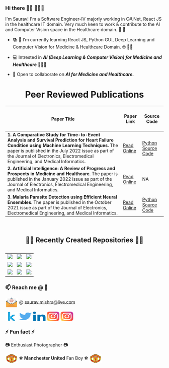 ### Hi there 🙋‍♂️ 👨🏼‍💻

I'm Saurav! I'm a Software Engineer-IV majorly working in C#.Net, React JS in the healthcare IT domain. Very much keen to work & contribute to the AI and Computer Vision space in the Healthcare domain. :construction_worker: :hospital:

- :books: :notebook: I’m currently learning React JS, Python GUI, Deep Learning and Computer Vision for Medicine & Healthcare Domain. :nerd_face: 🐱‍👓

- :computer: Intrested in ***AI (Deep Learning & Computer Vision) for Medicine and Healthcare*** 👨🏼‍💻

- 👯 Open to collaborate on ***AI for Medicine and Healthcare.***

<!-- -------------------------------------------------------------------NEW SECTION------------------------------------------------------------------- -->

<h1 align="center">Peer Reviewed Publications</h1>

| <h4 align="center">Paper Title</h4>  | <h4 align="center">Paper Link</h4>  | <h4 align="center">Source Code</h4>  |
| ------------- | ------------- | ------------- |
| **1. A Comparative Study for Time-to-Event Analysis and Survival Prediction for Heart Failure Condition using Machine Learning Techniques.** The paper is published in the July 2022 issue as part of the Journal of Electronics, Electromedical Engineering, and Medical Informatics.  | [Read Online](http://jeeemi.org/index.php/jeeemi/article/view/225/94)  |  [Python Source Code](https://github.com/sauravmishra1710/Heart-Failure-Condition-And-Survival-Analysis)  |
| **2. Artificial Intelligence: A Review of Progress and Prospects in Medicine and Healthcare**. The paper is published in the January 2022 issue as part of the Journal of Electronics, Electromedical Engineering, and Medical Informatics.  | [Read Online](http://jeeemi.org/index.php/jeeemi/article/view/180/80)  |  NA  |
| **3. Malaria Parasite Detection using Efficient Neural Ensembles**. The paper is published in the October 2021 issue as part of the Journal of Electronics, Electromedical Engineering, and Medical Informatics.  | [Read Online](http://jeeemi.org/index.php/jeeemi/article/view/147/75)| [Python Source Code](https://github.com/sauravmishra1710/Malaria-Detection-Using-Deep-Learning-Techniques)  |

<br>

<!-- -------------------------------------------------------------------NEW SECTION------------------------------------------------------------------- -->

<h2 align="center">👨‍💻 Recently Created Repositories 👨‍💻</h2>

<table border="0" style="margin-top:30px; border:0px; " class="mt-4">
    <tr>
        <td align="center">
            <a href="https://github.com/sauravmishra1710/Image-Classification-with-React-and-Tensorflow-js" target="_blank">
    <img src="https://github-readme-stats-sigma-five.vercel.app/api/pin/?username=sauravmishra1710&theme=dracula&repo=Image-Classification-with-React-and-Tensorflow-js" /> </a>
        </td>
        <td align="center">
            <a href="https://github.com/sauravmishra1710/Heart-Failure-Condition-And-Survival-Analysis" target="_blank">
    <img src="https://github-readme-stats-sigma-five.vercel.app/api/pin/?username=sauravmishra1710&theme=dracula&repo=Heart-Failure-Condition-And-Survival-Analysis" /> </a>
        </td>
        <td align="center">
            <a href="https://github.com/sauravmishra1710/Batch-Normalization-and-Internal-Covariate-Shift" target="_blank">
    <img src="https://github-readme-stats-sigma-five.vercel.app/api/pin/?username=sauravmishra1710&theme=dracula&repo=Batch-Normalization-and-Internal-Covariate-Shift" /> </a>
        </td>
        
  </tr>
    <tr>
        <td align="center">
            <a href="https://github.com/sauravmishra1710/Inception---Going-Deeper-with-Convolutions" target="_blank">
    <img src="https://github-readme-stats-sigma-five.vercel.app/api/pin/?username=sauravmishra1710&theme=dracula&repo=Inception---Going-Deeper-with-Convolutions" /> </a>
        </td>
        <td align="center">
            <a href="https://github.com/sauravmishra1710/UNet-Plus-Plus---Brain-Tumor-Segmentation" target="_blank">
    <img src="https://github-readme-stats-sigma-five.vercel.app/api/pin/?username=sauravmishra1710&theme=dracula&repo=UNet-Plus-Plus---Brain-Tumor-Segmentation" /> </a>
        </td>
        <td align="center">
            <a href="https://github.com/sauravmishra1710/Bio-Medical-Image-Analysis-with-DICOMs" target="_blank">
    <img src="https://github-readme-stats-sigma-five.vercel.app/api/pin/?username=sauravmishra1710&theme=dracula&repo=Bio-Medical-Image-Analysis-with-DICOMs" /> </a>
        </td>
  </tr>
    <tr>
        <td align="center">
            <a href="https://github.com/sauravmishra1710/EXPLAINABLE-AI---Skin-Cancer-Detection-explained-with-GRADCAM" target="_blank">
    <img src="https://github-readme-stats-sigma-five.vercel.app/api/pin/?username=sauravmishra1710&theme=dracula&repo=EXPLAINABLE-AI---Skin-Cancer-Detection-explained-with-GRADCAM" /> </a>
        </td>
        <td align="center">
            <a href="https://github.com/sauravmishra1710/U-Net---Biomedical-Image-Segmentation" target="_blank">
    <img src="https://github-readme-stats-sigma-five.vercel.app/api/pin/?username=sauravmishra1710&theme=dracula&repo=U-Net---Biomedical-Image-Segmentation" /> </a>
        </td>
        <td align="center">
            <a href="https://github.com/sauravmishra1710/Covid-19-Detection-using-Deep-Learning" target="_blank">
    <img src="https://github-readme-stats-sigma-five.vercel.app/api/pin/?username=sauravmishra1710&theme=dracula&repo=Covid-19-Detection-using-Deep-Learning" /> </a>
        </td>
  </tr>
  </table>
  
<!-- -------------------------------------------------------------------NEW SECTION------------------------------------------------------------------- -->
  
<!-- -------------------------------------------------------------------NEW SECTION------------------------------------------------------------------- -->

### 📫 Reach me @ :email:

<a href="" target="blank"><img align="center" src="https://github.com/sauravmishra1710/sauravmishra1710/blob/main/social-icons-main/mail-1008.svg" height="30" width="40" /></a>
 @ saurav.mishra@live.com 
 
<a href="https://www.kaggle.com/sauravmishra1710" target="blank"><img align="center" src="https://github.com/sauravmishra1710/sauravmishra1710/blob/main/social-icons-main/kaggle_icon.svg" height="30" width="40" /></a>
<a href="https://twitter.com/forevrManUtd" target="blank"><img align="center" src="https://github.com/sauravmishra1710/sauravmishra1710/blob/main/social-icons-main/twitter.svg" alt="@forevrManUtd" height="30" width="40" /></a>
<a href="https://www.linkedin.com/in/saurav-mishra1710/" target="blank"><img align="center" src="https://github.com/sauravmishra1710/sauravmishra1710/blob/main/social-icons-main/linkedin.svg" alt="https://www.linkedin.com/in/saurav-mishra1710/" height="30" width="40" /></a>
<a href="https://www.instagram.com/saurav.mishra1710/" target="blank"><img align="center" src="https://github.com/sauravmishra1710/sauravmishra1710/blob/main/social-icons-main/instagram.svg" height="30" width="40" /></a>        <a href="https://www.instagram.com/flashyfilters.saurav1710/" target="blank"><img align="center" src="https://github.com/sauravmishra1710/sauravmishra1710/blob/main/social-icons-main/instagram.svg" height="30" width="40" /></a>

<!-- -------------------------------------------------------------------NEW SECTION------------------------------------------------------------------- -->

 ### ⚡ Fun fact ⚡

:camera: Enthusiast Photographer :camera:

<a href="" target="blank"><img align="center" src="https://github.com/sauravmishra1710/sauravmishra1710/blob/main/social-icons-main/manchester-united.svg" alt="" height="30" width="40" /></a> :soccer: **Manchester United** Fan Boy :soccer: <a href="" target="blank"><img align="center" src="https://github.com/sauravmishra1710/sauravmishra1710/blob/main/social-icons-main/manchester-united.svg" alt="" height="30" width="40" /></a> 

